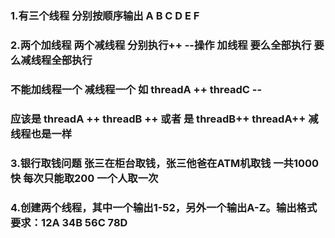 ### 1.有三个线程  分别按顺序输出 A  B  C      D E F     
### 2.两个加线程    两个减线程   分别执行++  --操作      加线程  要么全部执行   要么减线程全部执行   
### 不能加线程一个 减线程一个 如   threadA ++  threadC --
###  应该是  threadA ++ threadB ++  或者 是 threadB++  threadA++  减线程也是一样
### 3.银行取钱问题  张三在柜台取钱，张三他爸在ATM机取钱   一共1000快 每次只能取200  一个人取一次
### 4.创建两个线程，其中一个输出1-52，另外一个输出A-Z。输出格式要求：12A 34B 56C 78D